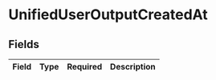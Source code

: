 # UnifiedUserOutputCreatedAt


## Fields

| Field       | Type        | Required    | Description |
| ----------- | ----------- | ----------- | ----------- |